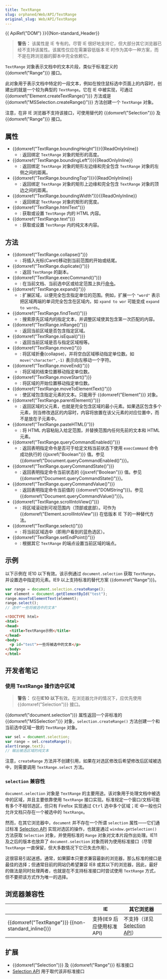 ```yaml
---
title: TextRange
slug: orphaned/Web/API/TextRange
original_slug: Web/API/TextRange
---
```

{{ ApiRef("DOM") }}{{Non-standard_Header}}

> **警告：** 该属性是 IE 专有的。尽管 IE 很好地支持它，但大部分其它浏览器已经不支持该属性。该属性仅应在需兼容低版本 IE 时作为其中一种方案，而不是在跨浏览器的脚本中完全依赖它。

`TextRange` 对象表示文档中的文本片段，类似于标准定义的 {{domxref("Range")}} 接口。

此对象用于表示文档中特定的一段文本，例如在按住鼠标选中页面上的内容时，创建出的就是一个较为典型的 `TextRange`。它在 IE 中被实现，可通过 {{domxref("Element.createTextRange()")}} 方法或是 {{domxref("MSSelection.createRange()")}} 方法创建一个 `TextRange` 对象。

注意，在非 IE 浏览器不支持该接口，可使用替代的 {{domxref("Selection")}} 及 {{domxref("Range")}} 接口。

## 属性

- {{domxref("TextRange.boundingHeight")}}{{ReadOnlyInline}}
  - : 返回绑定 `TextRange` 对象的矩形的高度。
- {{domxref("TextRange.boundingLeft")}}{{ReadOnlyInline}}
  - : 返回绑定 `TextRange` 对象的矩形左边缘和完全包含 `TextRange` 对象的左侧之间的距离。
- {{domxref("TextRange.boundingTop")}}{{ReadOnlyInline}}
  - : 返回绑定 `TextRange` 对象的矩形上边缘和完全包含 `TextRange` 对象的顶边之间的距离。
- {{domxref("TextRange.boundingWidth")}}{{ReadOnlyInline}}
  - : 返回绑定 `TextRange` 对象的矩形的宽度。
- {{domxref("TextRange.htmlText")}}
  - : 获取或设置 `TextRange` 内的 HTML 内容。
- {{domxref("TextRange.text")}}
  - : 获取或设置 `TextRange` 内的纯文本内容。

## 方法

- {{domxref("TextRange.collapse()")}}
  - : 将插入光标(Caret)移动到当前范围的开始或结尾。
- {{domxref("TextRange.duplicate()")}}
  - : 返回 `TextRange` 的副本。
- {{domxref("TextRange.execCommand()")}}
  - : 在当前文档、当前选中区或给定范围上执行[命令](/zh-CN/docs/Web/API/Document/execCommand)。
- {{domxref("TextRange.expand()")}}
  - : 扩展区域，以便完全包含指定单位的范围。例如，扩展一个 `"word"` 表示把区域两端的单词完全包含在区域内，如 `xpand to wor` 可能变成 `expand to words`。
- {{domxref("TextRange.findText()")}}
  - : 搜索原先区域内的指定文本，并调整区域使其包含第一次匹配的内容。
- {{domxref("TextRange.inRange()")}}
  - : 返回当前区域是否包含指定区域。
- {{domxref("TextRange.isEqual()")}}
  - : 返回当前区域是否与指定区域相等。
- {{domxref("TextRange.move()")}}
  - : 将区域折叠(collapse)，并将空白区域移动指定单位数。如 `move("character",-1)` 表示向左移动一个字符。
- {{domxref("TextRange.moveEnd()")}}
  - : 将区域的结束位置移动指定单位数。
- {{domxref("TextRange.moveStart()")}}
  - : 将区域的开始位置移动指定单位数。
- {{domxref("TextRange.moveToElementText()")}}
  - : 使区域包含指定元素的文本。只能用于 {{domxref("Element")}} 对象。
- {{domxref("TextRange.parentElement()")}}
  - : 返回区域的父元素，也就是完全包含区域的最小元素。如果选区包含多个元素，则当修改选区的内容时，内容将放置在该父元素的对应位置中，而不是放在子元素中。
- {{domxref("TextRange.pasteHTML()")}}
  - : 将 HTML 内容粘贴入给定范围，并替换范围内任何先前的文本和 HTML 元素。
- {{domxref("TextRange.queryCommandEnabled()")}}
  - : 返回表明指定命令是否可于给定文档当前状态下使用 `execCommand` 命令成功执行的 {{jsxref("Boolean")}} 值。参见 {{domxref("Document.queryCommandEnabled()")}}。
- {{domxref("TextRange.queryCommandState()")}}
  - : 返回表明指定命令当前状态的 {{jsxref("Boolean")}} 值。参见 {{domxref("Document.queryCommandState()")}}。
- {{domxref("TextRange.queryCommandValue()")}}
  - : 返回表明指定命令当前值的 {{domxref("DOMString")}}。参见 {{domxref("Document.queryCommandValue()")}}。
- {{domxref("TextRange.scrollIntoView()")}}
  - : 将区域滚动到可视范围内（顶部或底部）。可作为 {{domxref("Element.scrollIntoView")}} 在低版本 IE 下的一种替代方法。
- {{domxref("TextRange.select()")}}
  - : 将当前区域选中（即用户看到的蓝色选区）。
- {{domxref("TextRange.setEndPoint()")}}
  - : 根据其它 `TextRange` 的端点设置当前区域的端点。

## 示例

以下示例在 IE10 以下有效。该示例通过 `document.selection` 获取 `TextRange`，并设置选中指定的元素。IE9 以上支持标准的替代方案 {{domxref("Range")}}。

```js
var range = document.selection.createRange();
var element = document.getElementById("test");
range.moveToElementText(element);
range.select();
// 选中"一些将被选中的文本"
```

```html
<!DOCTYPE html>
<html>
<head>
  <title>TextRange示例</title>
</head>
<body>
  <p id="test">一些将被选中的文本</p>
</body>
</html>
```

## 开发者笔记

### 使用 TextRange 操作选中区域

> **警告：** 仅在**IE10 以下**有效。在浏览器允许的情况下，应优先使用 {{domxref("Selection")}} 接口。

{{domxref("document.selection")}} 属性返回一个非标准的 {{domxref("MSSelection")}} 对象，`selection.createRange()` 方法创建一个和当前选中区域一致的 `TextRange` 对象。

```js
var sel = document.selection;
var range = sel.createRange();
alert(range.text);
// 输出被选区域的纯文本
```

注意，`createRange` 方法并不创建引用，如果在对选区修改后希望修改后区域被选中，则需要调用 `TextRange.select` 方法。

### `selection` 兼容性

`document.selection` 对象是 `TextRange` 的主要用途。该对象用于处理文档中被选中的区域，并且主要依靠使用 `TextRange` 接口实现。标准规定一个窗口/文档可能有多个不相邻选区，但只有 Firefox 实现通过 <kbd>Ctrl</kbd> 选中多个区域；IE 中一般也只允许文档只存在一个被选中的 `TextRange`。

然而，在其它浏览器中，`document` 并不存在一个所谓 `selection` 属性——它们通过标准 [Selection API](/zh-CN/docs/Web/API/Selection_API) 实现对选区的操作，也就是通过 `window.getSelection()` 方法获取 `Selection` 对象，并使用标准的 `Range` 对象对文本片段作出处理。IE11 及之后的版本也放弃了 `document.selection` 对象而转为使用标准接口（尽管 `TextRange` 一直保留，但大多数情况下它已失去作用）。

这很容易引起迷惑。通常，如果脚本只要求兼容最新的浏览器，那么标准的接口是最佳的选择；但通常目前的网站仍希望兼容 IE8 或其以下的浏览器，因此，最好的做法是同时处理两者，也就是在不支持标准接口时尝试使用 `TextRange` 方式，但不要把该方式作为唯一的选择。

## 浏览器兼容性

|                                                                   | IE                         | 其它浏览器                                                       |
| ----------------------------------------------------------------- | -------------------------- | ---------------------------------------------------------------- |
| {{domxref("TextRange")}} {{non-standard_inline()}} | 支持(IE9 后应使用标准 API) | 不支持（详见[Selection API](/zh-CN/docs/Web/API/Selection_API)） |

## 扩展

- {{domxref("Selection")}} 及 {{domxref("Range")}} 标准接口
- [Selection API](/zh-CN/docs/Web/API/Selection_API) 用于取代该非标准接口
